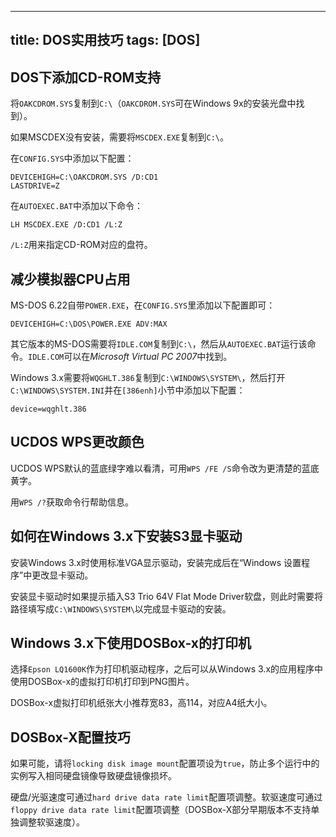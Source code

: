 -----
title: DOS实用技巧
tags: [DOS]
-----

DOS下添加CD-ROM支持
-------------------

将`OAKCDROM.SYS`复制到`C:\`（`OAKCDROM.SYS`可在Windows 9x的安装光盘中找到）。

如果MSCDEX没有安装，需要将`MSCDEX.EXE`复制到`C:\`。

在`CONFIG.SYS`中添加以下配置：

	DEVICEHIGH=C:\OAKCDROM.SYS /D:CD1
	LASTDRIVE=Z

在`AUTOEXEC.BAT`中添加以下命令：

	LH MSCDEX.EXE /D:CD1 /L:Z

`/L:Z`用来指定CD-ROM对应的盘符。

减少模拟器CPU占用
-----------------

MS-DOS 6.22自带`POWER.EXE`，在`CONFIG.SYS`里添加以下配置即可：

	DEVICEHIGH=C:\DOS\POWER.EXE ADV:MAX

其它版本的MS-DOS需要将`IDLE.COM`复制到`C:\`，然后从`AUTOEXEC.BAT`运行该命令。`IDLE.COM`可以在*Microsoft Virtual PC 2007*中找到。

Windows 3.x需要将`WQGHLT.386`复制到`C:\WINDOWS\SYSTEM\`，然后打开`C:\WINDOWS\SYSTEM.INI`并在`[386enh]`小节中添加以下配置：

	device=wqghlt.386

UCDOS WPS更改颜色
-----------------

UCDOS WPS默认的蓝底绿字难以看清，可用`WPS /FE /S`命令改为更清楚的蓝底黄字。

用`WPS /?`获取命令行帮助信息。

如何在Windows 3.x下安装S3显卡驱动
---------------------------------

安装Windows 3.x时使用标准VGA显示驱动，安装完成后在“Windows 设置程序”中更改显卡驱动。

安装显卡驱动时如果提示插入S3 Trio 64V Flat Mode Driver软盘，则此时需要将路径填写成`C:\WINDOWS\SYSTEM\`以完成显卡驱动的安装。

Windows 3.x下使用DOSBox-x的打印机
--------------------------------

选择`Epson LQ1600K`作为打印机驱动程序，之后可以从Windows 3.x的应用程序中使用DOSBox-x的虚拟打印机打印到PNG图片。

DOSBox-x虚拟打印机纸张大小推荐宽83，高114，对应A4纸大小。

DOSBox-X配置技巧
----------------

如果可能，请将`locking disk image mount`配置项设为`true`，防止多个运行中的实例写入相同硬盘镜像导致硬盘镜像损坏。

硬盘/光驱速度可通过`hard drive data rate limit`配置项调整。软驱速度可通过`floppy drive data rate limit`配置项调整（DOSBox-X部分早期版本不支持单独调整软驱速度）。


